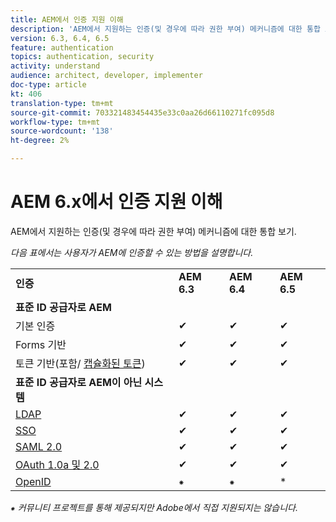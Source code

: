 ```yaml
---
title: AEM에서 인증 지원 이해
description: 'AEM에서 지원하는 인증(및 경우에 따라 권한 부여) 메커니즘에 대한 통합 보기. '
version: 6.3, 6.4, 6.5
feature: authentication
topics: authentication, security
activity: understand
audience: architect, developer, implementer
doc-type: article
kt: 406
translation-type: tm+mt
source-git-commit: 703321483454435e33c0aa26d66110271fc095d8
workflow-type: tm+mt
source-wordcount: '138'
ht-degree: 2%

---
```



# AEM 6.x에서 인증 지원 이해

AEM에서 지원하는 인증(및 경우에 따라 권한 부여) 메커니즘에 대한 통합 보기.

*다음 표에서는 사용자가 AEM에 인증할 수 있는 방법을 설명합니다.*

<table>
    <tbody>
        <tr>
            <td><strong>인증</strong></td>
            <td><strong>AEM 6.3</strong></td>
            <td><strong>AEM 6.4</strong></td>
            <td><strong>AEM 6.5</strong></td>
        </tr>
        <tr>
            <td><strong>표준 ID 공급자로 AEM</strong></td>
            <td></td>
            <td></td>
            <td></td>
        </tr>
        <tr>
            <td>기본 인증</td>
            <td>✔</td>
            <td>✔</td>
            <td>✔</td>
        </tr>
        <tr>
            <td>Forms 기반</td>
            <td>✔</td>
            <td>✔</td>
            <td>✔</td>
        </tr>
        <tr>
            <td>토큰 기반(포함/ <a href="https://docs.adobe.com/content/help/en/experience-manager-65/administering/security/encapsulated-token.html" target="_blank">캡슐화된 토큰</a>)</td>
            <td>✔</td>
            <td>✔</td>
            <td>✔</td>
        </tr>
        <tr>
            <td><strong>표준 ID 공급자로 AEM이 아닌 시스템</strong></td>
            <td></td>
            <td></td>
            <td></td>
            <tr>
                <td><a href="https://docs.adobe.com/content/help/en/experience-manager-65/administering/security/ldap-config.html" target="_blank">LDAP</a></td>
                <td>✔</td>
                <td>✔</td>
                <td>✔</td>
            </tr>
            <tr>
                <td><a href="https://docs.adobe.com/content/help/en/experience-manager-65/deploying/configuring/single-sign-on.html" target="_blank">SSO</a></td>
                <td>✔</td>
                <td>✔</td>
                <td>✔</td>
            </tr>
            <tr>
                <td><a href="https://docs.adobe.com/content/help/en/experience-manager-65/administering/security/saml-2-0-authenticationhandler.html" target="_blank">SAML 2.0</a></td>
                <td>✔</td>
                <td>✔</td>
                <td>✔</td>
            </tr>
            <tr>
                <td><a href="https://helpx.adobe.com/experience-manager/kt/eseminars/gems/aem-oauth-server-functionality-in-aem.html" target="_blank">OAuth 1.0a 및 2.0</a></td>
                <td>✔</td>
                <td>✔</td>
                <td>✔</td>
            </tr>
            <tr>
                <td><a href="https://sling.apache.org/documentation/the-sling-engine/authentication/authentication-authenticationhandler/openid-authenticationhandler.html" target="_blank">OpenID</a></td>
                <td>⁕</td>
                <td>⁕</td>
                <td>*</td>
            </tr>
    </tbody>
</table>

*⁕ 커뮤니티 프로젝트를 통해 제공되지만 Adobe에서 직접 지원되지는 않습니다.*
